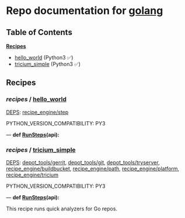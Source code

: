 <!--- AUTOGENERATED BY `./recipes.py test train` -->
# Repo documentation for [golang](https://go-review.googlesource.com/build.git)
## Table of Contents

**[Recipes](#Recipes)**
  * [hello_world](#recipes-hello_world) (Python3 ✅)
  * [tricium_simple](#recipes-tricium_simple) (Python3 ✅)
## Recipes

### *recipes* / [hello\_world](/recipes/recipes/hello_world.py)

[DEPS](/recipes/recipes/hello_world.py#7): [recipe\_engine/step][recipe_engine/recipe_modules/step]

PYTHON_VERSION_COMPATIBILITY: PY3

&mdash; **def [RunSteps](/recipes/recipes/hello_world.py#11)(api):**
### *recipes* / [tricium\_simple](/recipes/recipes/tricium_simple.py)

[DEPS](/recipes/recipes/tricium_simple.py#7): [depot\_tools/gerrit][depot_tools/recipe_modules/gerrit], [depot\_tools/git][depot_tools/recipe_modules/git], [depot\_tools/tryserver][depot_tools/recipe_modules/tryserver], [recipe\_engine/buildbucket][recipe_engine/recipe_modules/buildbucket], [recipe\_engine/path][recipe_engine/recipe_modules/path], [recipe\_engine/platform][recipe_engine/recipe_modules/platform], [recipe\_engine/tricium][recipe_engine/recipe_modules/tricium]

PYTHON_VERSION_COMPATIBILITY: PY3

&mdash; **def [RunSteps](/recipes/recipes/tricium_simple.py#17)(api):**

This recipe runs quick analyzers for Go repos.
  

[depot_tools/recipe_modules/gerrit]: https://chromium.googlesource.com/chromium/tools/depot_tools.git/+/d9e2d47985743491d3aa3f74398ada910c9e4fe2/recipes/README.recipes.md#recipe_modules-gerrit
[depot_tools/recipe_modules/git]: https://chromium.googlesource.com/chromium/tools/depot_tools.git/+/d9e2d47985743491d3aa3f74398ada910c9e4fe2/recipes/README.recipes.md#recipe_modules-git
[depot_tools/recipe_modules/tryserver]: https://chromium.googlesource.com/chromium/tools/depot_tools.git/+/d9e2d47985743491d3aa3f74398ada910c9e4fe2/recipes/README.recipes.md#recipe_modules-tryserver
[recipe_engine/recipe_modules/buildbucket]: https://chromium.googlesource.com/infra/luci/recipes-py.git/+/b12b29b1516133836ef7fbd61f43bb7202efeb7e/README.recipes.md#recipe_modules-buildbucket
[recipe_engine/recipe_modules/path]: https://chromium.googlesource.com/infra/luci/recipes-py.git/+/b12b29b1516133836ef7fbd61f43bb7202efeb7e/README.recipes.md#recipe_modules-path
[recipe_engine/recipe_modules/platform]: https://chromium.googlesource.com/infra/luci/recipes-py.git/+/b12b29b1516133836ef7fbd61f43bb7202efeb7e/README.recipes.md#recipe_modules-platform
[recipe_engine/recipe_modules/step]: https://chromium.googlesource.com/infra/luci/recipes-py.git/+/b12b29b1516133836ef7fbd61f43bb7202efeb7e/README.recipes.md#recipe_modules-step
[recipe_engine/recipe_modules/tricium]: https://chromium.googlesource.com/infra/luci/recipes-py.git/+/b12b29b1516133836ef7fbd61f43bb7202efeb7e/README.recipes.md#recipe_modules-tricium
